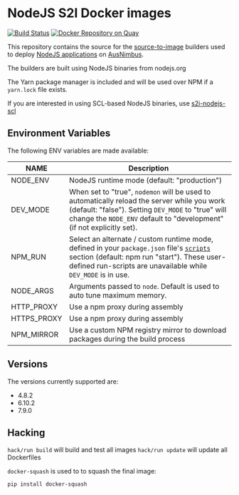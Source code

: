# NodeJS S2I Docker images

[![Build Status](https://travis-ci.org/ausnimbus/s2i-nodejs.svg?branch=master)](https://travis-ci.org/ausnimbus/s2i-nodejs)
[![Docker Repository on Quay](https://quay.io/repository/ausnimbus/s2i-nodejs/status "Docker Repository on Quay")](https://quay.io/repository/ausnimbus/s2i-nodejs)

This repository contains the source for the [source-to-image](https://github.com/openshift/source-to-image)
builders used to deploy [NodeJS applications](https://www.ausnimbus.com.au/languages/nodejs/)
on [AusNimbus](https://www.ausnimbus.com.au/).

The builders are built using NodeJS binaries from nodejs.org

The Yarn package manager is included and will be used over NPM if a `yarn.lock` file exists.

If you are interested in using SCL-based NodeJS binaries, use [s2i-nodejs-scl](https://github.com/ausnimbus/s2i-nodejs-scl)

## Environment Variables

The following ENV variables are made available:

NAME        | Description
------------|-------------
NODE_ENV    | NodeJS runtime mode (default: "production")
DEV_MODE    | When set to "true", `nodemon` will be used to automatically reload the server while you work (default: "false"). Setting `DEV_MODE` to "true" will change the `NODE_ENV` default to "development" (if not explicitly set).
NPM_RUN     | Select an alternate / custom runtime mode, defined in your `package.json` file's [`scripts`](https://docs.npmjs.com/misc/scripts) section (default: npm run "start"). These user-defined run-scripts are unavailable while `DEV_MODE` is in use.
NODE_ARGS   | Arguments passed to `node`. Default is used to auto tune maximum memory.
HTTP_PROXY  | Use a npm proxy during assembly
HTTPS_PROXY | Use a npm proxy during assembly
NPM_MIRROR  | Use a custom NPM registry mirror to download packages during the build process


## Versions

The versions currently supported are:

- 4.8.2
- 6.10.2
- 7.9.0

## Hacking

`hack/run build` will build and test all images
`hack/run update` will update all Dockerfiles

`docker-squash` is used to to squash the final image:

`pip install docker-squash`

